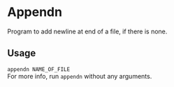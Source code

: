 # Appendn
Program to add newline at end of a file, if there is none.

## Usage
``appendn NAME_OF_FILE``  
For more info, run ``appendn`` without any arguments.
